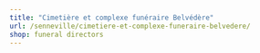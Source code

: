```yaml
---
title: "Cimetière et complexe funéraire Belvédère"
url: /senneville/cimetiere-et-complexe-funeraire-belvedere/
shop: funeral directors
---
```

